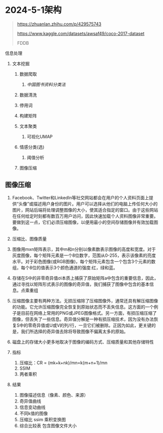 # 2024-5-1架构

> https://zhuanlan.zhihu.com/p/429575743
>
> https://www.kaggle.com/datasets/awsaf49/coco-2017-dataset
>
> FDDB

信息处理

1. 文本挖掘

   1. 数据爬取
      1. *中国图书资料分类法*
   2. 数据清洗
   3. 停用词
   4. 构建矩阵
   5. 文本聚类
      1. 可视化UMAP

   6. 情感分类(选)
      1. 阈值分析

   7. 图像压缩



## 图像压缩

1. Facebook、Twitter和LinkedIn等社交网站都会在用户的个人资料页面上提供“头像”或描述用户身份的图片。用户可以选择从他们的电脑上传任何大小的图片，网站后端将处理调整图像的大小，使其适合指定的窗口。由于这些网站在任何给定时刻都有数百万用户访问，因此快速加载个人资料图像非常重要。要做到这一点，它们必须压缩图像，以便用最小的空间存储图像并有效加载图像。

2. 压缩比、图像质量
3. 图像用mxn矩阵表示，其中m和n分别以像素数表示图像的高度和宽度。对于灰度图像，每个矩阵元素是一个8位数字，范围从0-255，表示该像素的亮度水平。对于彩色图像(或RGB图像)，每个矩阵元素包含一个包含3个元素的数组，每个8位的值表示3个颜色通道的强度:红，绿和蓝。
4. 存储在S中的非零奇异值σi本质上捕获了原始矩阵a中包含的重要信息，因此，通过寻找以矩阵形式表示的图像的奇异值，我们捕获了图像中包含的基本信息。点乘重组
5. 压缩图像主要有两种方法。无损压缩除了压缩图像外，通常还具有解压缩图像的功能。它允许压缩图像完全恢复到原始状态而不丢失信息。这方面的一个例子是目前在网络上常用的PNG或JPEG图像格式。另一方面，有损压缩压缩了图像，但丢失了一些信息。奇异值分解是一种有损压缩技术，因为没有办法恢复S中的零奇异值或U或V的列/行，一旦它们被删除。正因为如此，更关键的是，我们所选择的奇异值去除将导致图像不偏离太多的原始。
6. 磁盘上的存储大小更多地取决于图像的编码方式、压缩质量和其他存储特性
7. 指标
   1. 压缩比：CR  = (mk+k+nk)/mn=k(m+n+1)/mn
   2. SSIM
   3. 两者乘积
8. 结果
   1. 图像描述信息（像素、颜色、来源）
   2. 奇异值曲线
   3. 信息变动曲线
   4. 不同k值的图像
   5. 压缩比 ssim 乘积变换图
   6. 综合比较表 包含图像文件大小